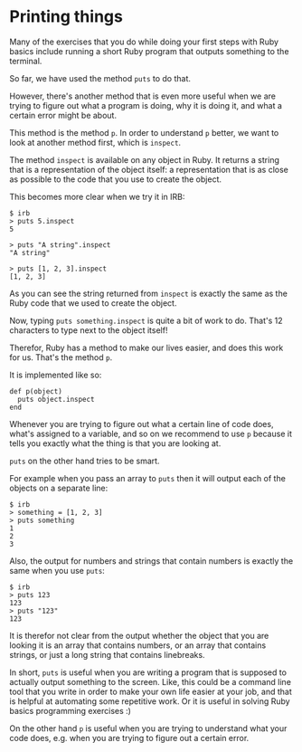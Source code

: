 # Printing things

Many of the exercises that you do while doing your first steps with Ruby
basics include running a short Ruby program that outputs something to the
terminal.

So far, we have used the method `puts` to do that.

However, there's another method that is even more useful when we are trying
to figure out what a program is doing, why it is doing it, and what a certain
error might be about.

This method is the method `p`. In order to understand `p` better, we want to
look at another method first, which is `inspect`.

The method `inspect` is available on any object in Ruby. It returns a string
that is a representation of the object itself: a representation that is as
close as possible to the code that you use to create the object.

This becomes more clear when we try it in IRB:

```
$ irb
> puts 5.inspect
5

> puts "A string".inspect
"A string"

> puts [1, 2, 3].inspect
[1, 2, 3]
```

As you can see the string returned from `inspect` is exactly the same as the
Ruby code that we used to create the object.

Now, typing `puts something.inspect` is quite a bit of work to do. That's
12 characters to type next to the object itself!

Therefor, Ruby has a method to make our lives easier, and does this work for
us. That's the method `p`.

It is implemented like so:

```
def p(object)
  puts object.inspect
end
```

Whenever you are trying to figure out what a certain line of code does,
what's assigned to a variable, and so on we recommend to use `p` because
it tells you exactly what the thing is that you are looking at.

`puts` on the other hand tries to be smart.

For example when you pass an array to `puts` then it will output each of the
objects on a separate line:

```
$ irb
> something = [1, 2, 3]
> puts something
1
2
3
```

Also, the output for numbers and strings that contain numbers is exactly the
same when you use `puts`:

```
$ irb
> puts 123
123
> puts "123"
123
```

It is therefor not clear from the output whether the object that you are looking
it is an array that contains numbers, or an array that contains strings, or just
a long string that contains linebreaks.

In short, `puts` is useful when you are writing a program that is supposed to
actually output something to the screen. Like, this could be a command line
tool that you write in order to make your own life easier at your job, and that
is helpful at automating some repetitive work. Or it is useful in solving
Ruby basics programming exercises :)

On the other hand `p` is useful when you are trying to understand what your
code does, e.g. when you are trying to figure out a certain error.
